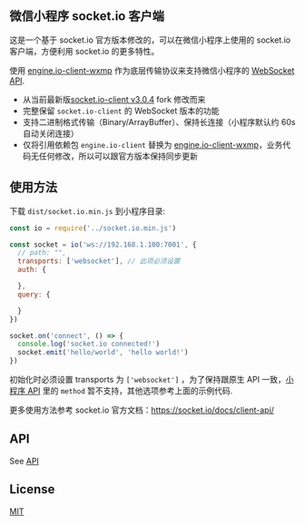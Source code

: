 
## 微信小程序 socket.io 客户端

这是一个基于 socket.io 官方版本修改的，可以在微信小程序上使用的 socket.io 客户端，方便利用 socket.io 的更多特性。

使用 [engine.io-client-wxmp](https://github.com/yuchimin/socket.io-client-wxmp) 作为底层传输协议来支持微信小程序的 [WebSocket API](https://developers.weixin.qq.com/miniprogram/dev/api/network/websocket/wx.sendSocketMessage.html).

- 从当前最新版[socket.io-client v3.0.4](https://github.com/socketio/socket.io-client) fork 修改而来
- 完整保留 `socket.io-client` 的 WebSocket 版本的功能
- 支持二进制格式传输（Binary/ArrayBuffer）、保持长连接（小程序默认约 60s 自动关闭连接）
- 仅将引用依赖包 `engine.io-client` 替换为 [engine.io-client-wxmp](https://github.com/yuchimin/socket.io-client-wxmp)，业务代码无任何修改，所以可以跟官方版本保持同步更新

## 使用方法

下载 `dist/socket.io.min.js` 到小程序目录:

```js
const io = require('../socket.io.min.js')

const socket = io('ws://192.168.1.100:7001', {
  // path: "",
  transports: ['websocket'], // 此项必须设置
  auth: {

  },
  query: {

  }
})

socket.on('connect', () => {
  console.log('socket.io connected!')
  socket.emit('hello/world', 'hello world!')
})
```

初始化时必须设置 transports 为 `['websocket']` ，为了保持跟原生 API 一致，[小程序 API](https://developers.weixin.qq.com/miniprogram/dev/api/network/websocket/wx.sendSocketMessage.html) 里的 `method` 暂不支持，其他选项参考上面的示例代码.

更多使用方法参考 socket.io 官方文档：https://socket.io/docs/client-api/

## API

See [API](/docs/API.md)

## License

[MIT](/LICENSE)
